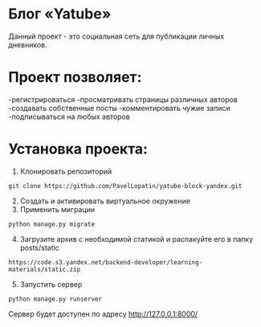 # Блог «Yatube»
Данный проект - это социальная сеть для публикации личных дневников.

# Проект позволяет:
-регистрироваться
-просматривать страницы различных авторов
-создавать собственные посты
-комментировать чужие записи
-подписываться на любых авторов

# Установка проекта:
1) Клонировать репозиторий
```
git clone https://github.com/PavelLopatin/yatube-block-yandex.git
```
2) Создать и активировать виртуальное окружение
3) Применить миграции
```
python manage.py migrate
```
4) Загрузите архив с необходимой статикой и распакуйте его в папку posts/static
```
https://code.s3.yandex.net/backend-developer/learning-materials/static.zip
```
5) Запустить сервер
```
python manage.py runserver
```
Сервер будет доступен по адресу http://127.0.0.1:8000/
